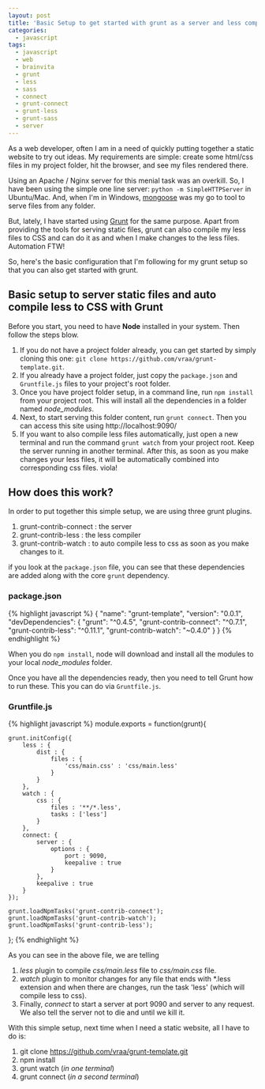 ```yaml
---
layout: post
title: 'Basic Setup to get started with grunt as a server and less compiler'
categories:
  - javascript
tags:
  - javascript
  - web
  - brainvita
  - grunt
  - less
  - sass
  - connect
  - grunt-connect
  - grunt-less
  - grunt-sass
  - server
---
```

As a web developer, often I am in a need of quickly putting together a static website to try out ideas. My requirements are simple: create some html/css files in my project folder, hit the browser, and see my files rendered there.

Using an Apache / Nginx server for this menial task was an overkill. So, I have been using the simple one line server: `python -m SimpleHTTPServer` in Ubuntu/Mac. And, when I'm in Windows, [mongoose](http://cesanta.com/mongoose.shtml) was my go to tool to serve files from any folder.

But, lately, I have started using [Grunt](http://gruntjs.com/) for the same purpose. Apart from providing the tools for serving static files, grunt can also compile my less files to CSS and can do it as and when I make changes to the less files. Automation FTW!

So, here's the basic configuration that I'm following for my grunt setup so that you can also get started with grunt.

## Basic setup to server static files and auto compile less to CSS with Grunt

Before you start, you need to have **Node** installed in your system. Then follow the steps blow.

1. If you do not have a project folder already, you can get started by simply cloning this one: `git clone https://github.com/vraa/grunt-template.git`. 
2. If you already have a project folder, just copy the `package.json` and `Gruntfile.js` files to your project's root folder. 
3. Once you have project folder setup, in a command line, run `npm install` from your project root. This will install all the dependencies in a folder named *node_modules*. 
4. Next, to start serving this folder content, run `grunt connect`. Then you can access this site using http://localhost:9090/
5. If you want to also compile less files automatically, just open a new terminal and run the command `grunt watch` from your project root. Keep the server running in another terminal.  After this, as soon as you make changes your less files, it will be automatically combined into corresponding css files. viola!

## How does this work?

In order to put together this simple setup, we are using three grunt plugins.

1. grunt-contrib-connect : the server
2. grunt-contrib-less : the less compiler
3. grunt-contrib-watch : to auto compile less to css as soon as you make changes to it.

if you look at the `package.json` file, you can see that these dependencies are added along with the core `grunt` dependency.

### package.json
{% highlight javascript %}
{
  "name": "grunt-template",
  "version": "0.0.1",
  "devDependencies": {
    "grunt": "^0.4.5",
    "grunt-contrib-connect": "^0.7.1",
    "grunt-contrib-less": "^0.11.1",
    "grunt-contrib-watch": "~0.4.0"
  }
}
{% endhighlight %}

When you do `npm install`, node will download and install all the modules to your local *node_modules* folder.

Once you have all the dependencies ready, then you need to tell Grunt how to run these. This you can do via `Gruntfile.js`.

### Gruntfile.js
{% highlight javascript %}
module.exports = function(grunt){

	grunt.initConfig({
		less : {
			dist : {
				files : {
					'css/main.css' : 'css/main.less'
				}
			}
		},
		watch : {
			css : {
				files : '**/*.less',
				tasks : ['less']
			}
		},
		connect: {
			server : {
				options : {
					port : 9090,
					keepalive : true
				}
			},
			keepalive : true
		}
	});

	grunt.loadNpmTasks('grunt-contrib-connect');
	grunt.loadNpmTasks('grunt-contrib-watch');
	grunt.loadNpmTasks('grunt-contrib-less');
};
{% endhighlight %}

As you can see in the above file, we are telling

1. *less* plugin to compile *css/main.less* file to *css/main.css* file.
2. *watch* plugin to monitor changes for any file that ends with *.less extension and when there are changes, run the task 'less' (which will compile less to css).
3. Finally, *connect* to start a server at port 9090 and server to any request. We also tell the server not to die and until we kill it.

With this simple setup, next time when I need a static website, all I have to do is:

1. git clone https://github.com/vraa/grunt-template.git
2. npm install
3. grunt watch (*in one terminal*)
4. grunt connect (*in a second terminal*)








